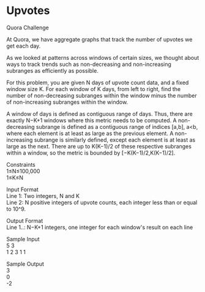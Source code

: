 # Upvotes
Quora Challenge

At Quora, we have aggregate graphs that track the number of upvotes we get each day.

As we looked at patterns across windows of certain sizes, we thought about ways to track trends such as non-decreasing and non-increasing subranges as efficiently as possible.

For this problem, you are given N days of upvote count data, and a fixed window size K. For each window of K days, from left to right, find the number of non-decreasing subranges within the window minus the number of non-increasing subranges within the window.

A window of days is defined as contiguous range of days. Thus, there are exactly N−K+1 windows where this metric needs to be computed. A non-decreasing subrange is defined as a contiguous range of indices [a,b], a<b, where each element is at least as large as the previous element. A non-increasing subrange is similarly defined, except each element is at least as large as the next. There are up to K(K−1)/2 of these respective subranges within a window, so the metric is bounded by [−K(K−1)/2,K(K−1)/2].

Constraints  
1≤N≤100,000  
1≤K≤N

Input Format  
Line 1: Two integers, N and K  
Line 2: N positive integers of upvote counts, each integer less than or equal to 10^9.  

Output Format  
Line 1..: N−K+1 integers, one integer for each window&apos;s result on each line  

Sample Input  
5 3  
1 2 3 1 1  

Sample Output  
3  
0  
-2
